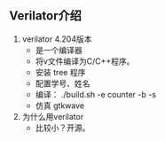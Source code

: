 ## Verilator介绍

1. verilator 4.204版本
   * 是一个编译器
   * 将v文件编译为C/C++程序。
   * 安装 tree 程序
   * 配置学号、姓名
   * 编译： ./build.sh -e counter -b -s
   * 仿真 gtkwave
2. 为什么用verilator
   * 比较小？开源。

